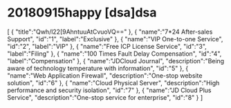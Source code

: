 # 20180915happy [dsa]dsa
[
	{
		"title":"Qwh/l22\[9AhntuuAtCvuoVQ=="
	},
	{
		"name":"7*24 After-sales Support",
		"id":"1",
		"label":"Exclusive"
	},
	{
		"name":"VIP One-to-one Service",
		"id":"2",
		"label":"VIP"
	},
	{
		"name":"Free ICP License Service",
		"id":"3",
		"label":"Filing"
	},
	{
		"name":"100 Times Fault Delay Compensation",
		"id":"4",
		"label":"Compensation"
	},
	{
		"name":"JDCloud Journal",
		"description":"Being aware of technology temperature with information",
		"id":"5"
	},
	{
		"name":"Web Application Firewall",
		"description":"One-stop website solution",
		"id":"6"
	},
	{
		"name":"Cloud Physical Server",
		"description":"High performance and security isolation",
		"id":"7"
	},
	{
		"name":"JD Cloud Plus Service",
		"description":"One-stop service for enterprise",
		"id":"8"
	}
]
